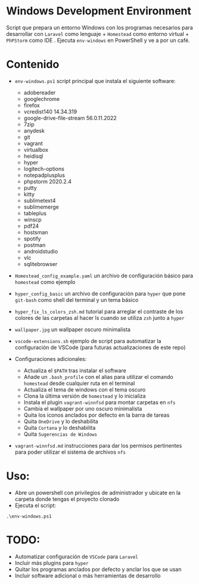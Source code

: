 # Windows Development Environment

Script que prepara un entorno Windows con los programas necesarios para desarrollar con `Laravel` como lenguaje + `Homestead` como entorno virtual + `PhPStorm` como IDE  . Ejecuta `env-windows` en PowerShell y ve a por un café.

# Contenido

* `env-windows.ps1` script principal que instala el siguiente software:
  * adobereader 
  * googlechrome 
  * firefox 
  * vcredist140 14.34.319
  * google-drive-file-stream 56.0.11.2022 
  * 7zip
  * anydesk 
  * git 
  * vagrant 
  * virtualbox 
  * heidisql 
  * hyper 
  * logitech-options 
  * notepadplusplus
  * phpstorm 2020.2.4 
  * putty 
  * kitty 
  * sublimetext4 
  * sublimemerge 
  * tableplus 
  * winscp 
  * pdf24 
  * hostsman 
  * spotify 
  * postman 
  * androidstudio 
  * vlc
  * sqlitebrowser

* `Homestead_config_example.yaml` un archivo de configuración básico para `homestead` como ejemplo
* `hyper_config_basic` un archivo de configuración para `hyper` que pone `git-bash` como shell del terminal y un tema básico
* `hyper_fix_ls_colors_zsh.md` tutorial para arreglar el contraste de los colores de las carpetas al hacer ls cuando se utiliza `zsh` junto a `hyper` 
* `wallpaper.jpg` un wallpaper oscuro minimalista
* `vscode-extensions.sh` ejemplo de script para automatizar la configuración de VSCode (para futuras actualizaciones de este repo)
* Configuraciones adicionales:
  * Actualiza el `$PATH` tras instalar el software
  * Añade un `.bash_profile` con el alias para utilizar el comando `homestead` desde cualquier ruta en el terminal
  * Actualiza el tema de windows con el tema oscuro
  * Clona la última versión de `homestead` y lo inicializa
  * Instala el plugin `vagrant-winnfsd` para montar carpetas en `nfs`
  * Cambia el wallpaper por uno oscuro minimalista
  * Quita los iconos anclados por defecto en la barra de tareas
  * Quita `OneDrive` y lo deshabilita
  * Quita `Cortana` y lo deshabilita
  * Quita `Sugerencias de Windows`
* `vagrant-winnfsd.md` instrucciones para dar los permisos pertinentes para poder utilizar el sistema de archivos `nfs`

# Uso:

* Abre un powershell con privilegios de administrador y ubicate en la carpeta donde tengas el proyecto clonado
* Ejecuta el script:

```
.\env-windows.ps1
```

# TODO:
* Automatizar configuración de `VSCode` para `Laravel`
* Incluir más plugins para `hyper` 
* Quitar los programas anclados por defecto y anclar los que se usan
* Incluir software adicional o más herramientas de desarrollo
